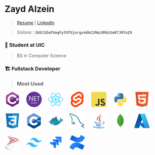 # Zayd Alzein
> <a href = "https://zayd.cloud/resume.pdf">Resume</a> | <a href="https://www.linkedin.com/in/zayd-alzein-91888a25b/">LinkedIn</a>

> *Solana* : **`2kRJ1DuPXmqFyfUTGjurgv4dbC2MmLRMdzSmKTJM7oZ9`**

### 📓 Student at UIC
> BS in Computer Science
> 
### 🏗️ Fullstack Developer

> ### Most Used
<div style="margin-bottom: 20px;gap:20px; display: flex ;flex-wrap: wrap;">
<img src="devicons/csharp-original.svg" style="width:50px;"/>
<img src="devicons/dotnetcore-original.svg" style="width:50px;"/>
<img src="devicons/react-original.svg" style="width:50px;"/>
<img src="devicons/svelte-original.svg" style="width:50px;"/>
<img src="devicons/javascript-original.svg" style="width:50px;"/>
<img src="devicons/python-original.svg" style="width:50px;"/>
<img src="devicons/html5-original.svg" style="width:50px;"/>
<img src="devicons/css3-original.svg" style="width:50px;"/>
<img src="devicons/cplusplus-original.svg" style="width:50px;"/>
<img src="devicons/docker-original.svg" style="width:50px;"/>
<img src="devicons/mysql-original.svg" style="width:50px;"/>
<img src="devicons/java-original.svg" style="width:50px;"/>
<img src="devicons/mongodb-original.svg" style="width:50px;"/>
<img src="devicons/azure-original.svg" style="width:50px;"/>
<img src="devicons/microsoftsqlserver-original.svg" style="width:50px;"/>
<img src="devicons/tailwindcss-original.svg" style="width:50px;"/>
<img src="devicons/jira-original.svg" style="width:50px;"/>
<img src="devicons/confluence-original.svg" style="width:50px;"/>
</div>


